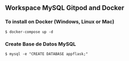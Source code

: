 ## Workspace MySQL Gitpod and Docker

### To install on Docker (Windows, Linux or Mac)

    $ docker-compose up -d


### Create Base de Datos MySQL

```shell
$ mysql -e "CREATE DATABASE appflask;"
```